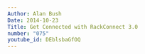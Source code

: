 ```yaml
---
Author: Alan Bush
Date: 2014-10-23
Title: Get Connected with RackConnect 3.0
number: "075"
youtube_id: DEblsbaGfOQ
---
```



